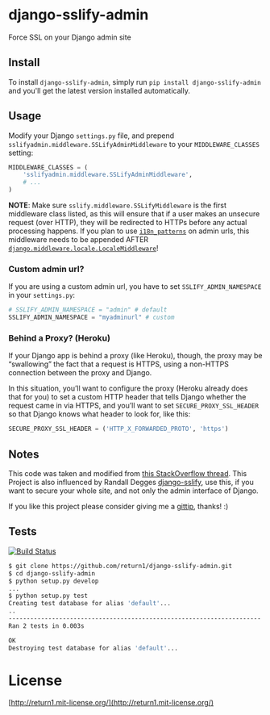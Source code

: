 # django-sslify-admin

Force SSL on your Django admin site


## Install

To install ``django-sslify-admin``, simply run ``pip install django-sslify-admin`` and
you'll get the latest version installed automatically.


## Usage

Modify your Django ``settings.py`` file, and prepend
``sslifyadmin.middleware.SSLifyAdminMiddleware`` to your ``MIDDLEWARE_CLASSES`` setting:

``` python
MIDDLEWARE_CLASSES = (
    'sslifyadmin.middleware.SSLifyAdminMiddleware',
    # ...
)
```

**NOTE**: Make sure ``sslify.middleware.SSLifyMiddleware`` is the first
middleware class listed, as this will ensure that if a user makes an unsecure
request (over HTTP), they will be redirected to HTTPs before any actual
processing happens. If you plan to use
[``i18n_patterns``](https://docs.djangoproject.com/en/dev/topics/i18n/translation/#django.conf.urls.i18n.i18n_patterns)
on admin urls, this middleware needs to be appended AFTER
[``django.middleware.locale.LocaleMiddleware``](https://docs.djangoproject.com/en/dev/ref/middleware/#django.middleware.locale.LocaleMiddleware)!

### Custom admin url?
If you are using a custom admin url, you have to set ``SSLIFY_ADMIN_NAMESPACE`` in your ``settings.py``:

``` python
# SSLIFY_ADMIN_NAMESPACE = "admin" # default
SSLIFY_ADMIN_NAMESPACE = "myadminurl" # custom
```

### Behind a Proxy? (Heroku)

If your Django app is behind a proxy (like Heroku), though, the proxy may be “swallowing” the fact that a request is HTTPS, using a non-HTTPS
connection between the proxy and Django.

In this situation, you’ll want to configure the proxy (Heroku already does that for you) to set a custom HTTP header that tells Django whether
the request came in via HTTPS, and you’ll want to set `SECURE_PROXY_SSL_HEADER` so that Django knows what header to look for, like this:

``` python
SECURE_PROXY_SSL_HEADER = ('HTTP_X_FORWARDED_PROTO', 'https')
```


## Notes

This code was taken and modified from [this StackOverflow
thread](http://stackoverflow.com/questions/8436666/how-to-make-python-on-heroku-https-only).
This Project is also influenced by Randall Degges [django-sslify](https://github.com/rdegges/django-sslify), use this, if you want to secure your
whole site, and not only the admin interface of Django.

If you like this project please consider giving me a [gittip](https://www.gittip.com/return1_at/), thanks! :)


## Tests

[![Build Status](https://api.travis-ci.org/return1/django-sslify-admin.png?branch=master)](http://travis-ci.org/return1/django-sslify-admin)

``` bash
$ git clone https://github.com/return1/django-sslify-admin.git
$ cd django-sslify-admin
$ python setup.py develop
...
$ python setup.py test
Creating test database for alias 'default'...
..
----------------------------------------------------------------------
Ran 2 tests in 0.003s

OK
Destroying test database for alias 'default'...
```



# License

[http://return1.mit-license.org/](http://return1.mit-license.org/)